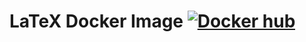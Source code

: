 # LaTeX Docker Image [![Docker hub](https://img.shields.io/docker/pulls/jnonino/latex.svg)](https://hub.docker.com/r/jnonino/latex/)

